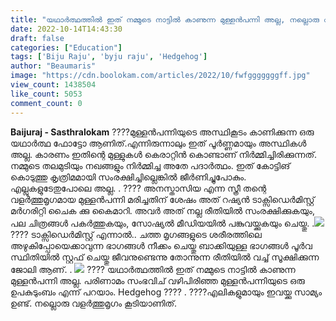```yaml
---
title: "യഥാർത്ഥത്തിൽ ഇത് നമ്മുടെ നാട്ടിൽ കാണുന്ന മുള്ളൻപന്നി അല്ല, നല്ലൊരു വളർത്തുമൃഗം കൂടിയാണിത്"
date: 2022-10-14T14:43:30
draft: false
categories: ["Education"]
tags: ['Biju Raju', 'byju raju', 'Hedgehog']
author: "Beaumaris"
image: "https://cdn.boolokam.com/articles/2022/10/fwfgggggggff.jpg"
view_count: 1438504
like_count: 5053
comment_count: 0
---
```


**Baijuraj - Sasthralokam** ????മുള്ളൻപന്നിയുടെ അസ്ഥികൂടം കാണിക്കുന്ന ഒരു യഥാർത്ഥ ഫോട്ടോ ആണിത്.എന്നിരുന്നാലും ഇത് പൂർണ്ണമായും അസ്ഥികൾ അല്ല. കാരണം ഇതിന്റെ മുള്ളുകൾ കെരാറ്റിൻ കൊണ്ടാണ് നിർമ്മിച്ചിരിക്കുന്നത്. നമ്മുടെ തലമുടിയും നഖങ്ങളും നിർമ്മിച്ച അതേ പദാർത്ഥം. ഇത് കോട്ടിങ് കൊടുത്തു കൃത്രിമമായി സംരക്ഷിച്ചില്ലെങ്കിൽ ജീർണിച്ചുപോകും. എല്ലുകളുടേതുപോലെ അല്ല. . ???? അനസ്താസിയ എന്ന സ്ത്രീ തന്റെ വളർത്തുമൃഗമായ മുള്ളൻപന്നി മരിച്ചതിന് ശേഷം അത് റഷ്യൻ ടാക്സിഡെർമിസ്റ്റ് മർഗരിറ്റി ചൈക ക്കു കൈമാറി. അവർ അത് നല്ല രീതിയിൽ സംരക്ഷിക്കുകയും, പല ചിത്രങ്ങൾ പകർത്തുകയും, സോഷ്യൽ മീഡിയയിൽ പങ്കുവയ്ക്കുകയും ചെയ്തു. .![](https://cdn.boolokam.com/articles/2022/10/fwgggwwwwqq.jpg) ???? ടാക്സിഡെർമിസ്റ്റ് എന്നാൽ.. ചത്ത മൃഗങ്ങളുടെ ശരീരത്തിലെ അഴുകിപ്പോയെക്കാവുന്ന ഭാഗങ്ങൾ നീക്കം ചെയ്തു ബാക്കിയുള്ള ഭാഗങ്ങൾ പൂർവ സ്ഥിതിയിൽ സ്റ്റഫ് ചെയ്തു ജീവനുണ്ടെന്നു തോന്നുന്ന രീതിയിൽ വച്ച് സൂക്ഷിക്കുന്ന ജോലി ആണ്. . ![](https://cdn.boolokam.com/articles/2022/10/fwgggwwww.jpg) ???? യഥാർത്ഥത്തിൽ ഇത് നമ്മുടെ നാട്ടിൽ കാണുന്ന മുള്ളൻപന്നി അല്ല. പരിണാമം സംഭവിച് വഴിപിരിഞ്ഞ മുള്ളൻപന്നിയുടെ ഒരു ഉപകുടുംബം എന്ന് പറയാം. Hedgehog ???? . ????എലികളുമായും ഇവയ്ക്കു സാമ്യം ഉണ്ട്. നല്ലൊരു വളർത്തുമൃഗം കൂടിയാണിത്.

